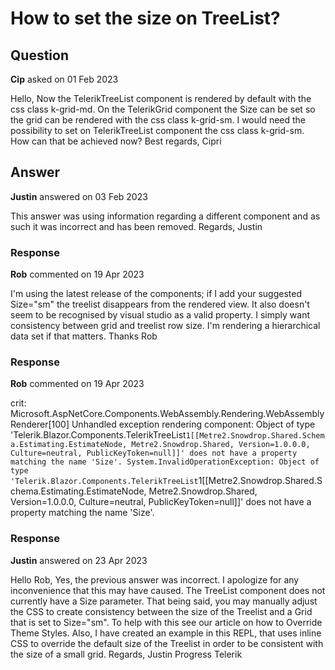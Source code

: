# How to set the size on TreeList?

## Question

**Cip** asked on 01 Feb 2023

Hello, Now the TelerikTreeList component is rendered by default with the css class k-grid-md. On the TelerikGrid component the Size can be set so the grid can be rendered with the css class k-grid-sm. I would need the possibility to set on TelerikTreeList component the css class k-grid-sm. How can that be achieved now? Best regards, Cipri

## Answer

**Justin** answered on 03 Feb 2023

This answer was using information regarding a different component and as such it was incorrect and has been removed. Regards, Justin

### Response

**Rob** commented on 19 Apr 2023

I'm using the latest release of the components; if I add your suggested Size="sm" the treelist disappears from the rendered view. It also doesn't seem to be recognised by visual studio as a valid property. I simply want consistency between grid and treelist row size. I'm rendering a hierarchical data set if that matters. Thanks Rob

### Response

**Rob** commented on 19 Apr 2023

crit: Microsoft.AspNetCore.Components.WebAssembly.Rendering.WebAssemblyRenderer[100] Unhandled exception rendering component: Object of type 'Telerik.Blazor.Components.TelerikTreeList`1[[Metre2.Snowdrop.Shared.Schema.Estimating.EstimateNode, Metre2.Snowdrop.Shared, Version=1.0.0.0, Culture=neutral, PublicKeyToken=null]]' does not have a property matching the name 'Size'. System.InvalidOperationException: Object of type 'Telerik.Blazor.Components.TelerikTreeList`1[[Metre2.Snowdrop.Shared.Schema.Estimating.EstimateNode, Metre2.Snowdrop.Shared, Version=1.0.0.0, Culture=neutral, PublicKeyToken=null]]' does not have a property matching the name 'Size'.

### Response

**Justin** answered on 23 Apr 2023

Hello Rob, Yes, the previous answer was incorrect. I apologize for any inconvenience that this may have caused. The TreeList component does not currently have a Size parameter. That being said, you may manually adjust the CSS to create consistency between the size of the Treelist and a Grid that is set to Size="sm". To help with this see our article on how to Override Theme Styles. Also, I have created an example in this REPL, that uses inline CSS to override the default size of the Treelist in order to be consistent with the size of a small grid. Regards, Justin Progress Telerik
